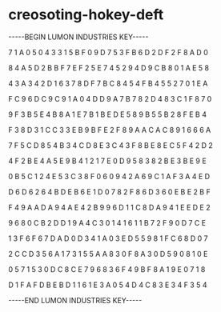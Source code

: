 # creosoting-hokey-deft

-----BEGIN LUMON INDUSTRIES KEY-----

7 1 A 0 5 0 4 3 3 1 5 B F 0 9 D 7 5 3 F B 6 D 2 D F 2 F 8 A D 0

8 4 A 5 D 2 B B F 7 E F 2 5 E 7 4 5 2 9 4 D 9 C B 8 0 1 A E 5 8

4 3 A 3 4 2 D 1 6 3 7 8 D F 7 B C 8 4 5 4 F B 4 5 5 2 7 0 1 E A

F C 9 6 D C 9 C 9 1 A 0 4 D D 9 A 7 B 7 8 2 D 4 8 3 C 1 F 8 7 0

9 F 3 B 5 E 4 B 8 A 1 E 7 B 1 B E D E 5 8 9 B 5 5 B 2 8 F E B 4

F 3 8 D 3 1 C C 3 3 E B 9 B F E 2 F 8 9 A A C A C 8 9 1 6 6 6 A

7 F 5 C D 8 5 4 B 3 4 C D 8 E 3 C 4 3 F 8 B E 8 E C 5 F 4 2 D 2

4 F 2 B E 4 A 5 E 9 B 4 1 2 1 7 E 0 D 9 5 8 3 8 2 B E 3 B E 9 E

0 B 5 C 1 2 4 E 5 3 C 3 8 F 0 6 0 9 4 2 A 6 9 C 1 A F 3 A 4 E D

D 6 D 6 2 6 4 B D E B 6 E 1 D 0 7 8 2 F 8 6 D 3 6 0 E B E 2 B F

F 4 9 A A D A 9 4 A E 4 2 B 9 9 6 D 1 1 C 8 D A 9 4 1 E E D E 2

9 6 8 0 C B 2 D D 1 9 A 4 C 3 0 1 4 1 6 1 1 B 7 2 F 9 0 D 7 C E

1 3 F 6 F 6 7 D A D 0 D 3 4 1 A 0 3 E D 5 5 9 8 1 F C 6 8 D 0 7

2 C C D 3 5 6 A 1 7 3 1 5 5 A A 8 3 0 F 8 A 3 0 D 5 9 0 8 1 0 E

0 5 7 1 5 3 0 D C 8 C E 7 9 6 8 3 6 F 4 9 B F 8 A 1 9 E 0 7 1 8

D 1 F A F D B E B D 1 1 6 1 E 3 A 0 5 4 D 4 C 8 3 E 3 4 F 3 5 4

-----END LUMON INDUSTRIES KEY-----
